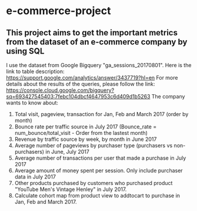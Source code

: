 # e-commerce-project
## This project aims to get the important metrics from the dataset of an e-commerce company by using SQL
I use the dataset from Google Bigquery "ga_sessions_20170801". Here is the link to table description: https://support.google.com/analytics/answer/3437719?hl=en
For more details about the results of the queries, please follow the link: https://console.cloud.google.com/bigquery?sq=693427545403:7febc104dbcf4647953c6d409d1b5263
The company wants to know about:
1. Total visit, pageview, transaction for Jan, Feb and March 2017 (order by month)
2. Bounce rate per traffic source in July 2017 (Bounce_rate = num_bounce/total_visit - Order from the lastest month)
3. Revenue by traffic source by week, by month in June 2017
4. Average number of pageviews by purchaser type (purchasers vs non-purchasers) in June, July 2017
5. Average number of transactions per user that made a purchase in July 2017
6. Average amount of money spent per session. Only include purchaser data in July 2017
7. Other products purchased by customers who purchased product "YouTube Men's Vintage Henley" in July 2017.
8. Calculate cohort map from product view to addtocart to purchase in Jan, Feb and March 2017.
